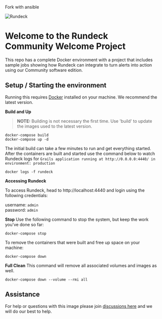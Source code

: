 Fork with ansible


![Rundeck](https://www.rundeck.com/hubfs/Images/logos/rundeck-logotype-512.png)

# Welcome to the Rundeck Community Welcome Project

This repo has a complete Docker environment with a project that includes sample jobs showing how Rundeck can integrate to turn alerts into action using our Community software edition.


## Setup / Starting the environment
Running this requires [Docker](https://www.docker.com/) installed on your machine.  We recommend the latest version.

**Build and Up**  
> **NOTE:** Building is not necessary the first time. Use 'build' to update the images used to the latest version.
```
docker-compose build
docker-compose up -d
```
The initial build can take a few minutes to run and get everything started.  After the containers are built and started use the command below to watch Rundeck logs for `Grails application running at http://0.0.0.0:4440/ in environment: production`

```
docker logs -f rundeck
```

**Accessing Rundeck**

To access Rundeck, head to http://localhost:4440 and login using the following credentials:

username: `admin`<br>
password: `admin`


**Stop**
Use the following command to stop the system, but keep the work you've done so far:

```
docker-compose stop
```

To remove the containers that were built and free up space on your machine:

```
docker-compose down
```

**Full Clean**
This command will remove all associated volumes and images as well.
```
docker-compose down --volume --rmi all
```


## Assistance
For help or questions with this image please join [discussions here](https://docs.rundeck.com/docs/manual/02-getting-help.html) and we will do our best to help.
